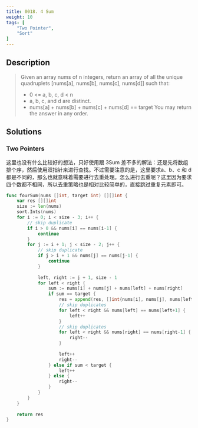 ```yaml
---
title: 0018. 4 Sum
weight: 10
tags: [
	"Two Pointer",
	"Sort"
]
---
```


## Description
> Given an array nums of n integers, return an array of all the unique quadruplets [nums[a], nums[b], nums[c], nums[d]] such that:
> 
> - 0 <= a, b, c, d < n
> - a, b, c, and d are distinct.
> - nums[a] + nums[b] + nums[c] + nums[d] == target
> You may return the answer in any order.

## Solutions
### Two Pointers
这里也没有什么比较好的想法，只好使用跟 3Sum 差不多的解法：还是先将数组排个序，然后使用双指针来进行查找。不过需要注意的是，这里要求a、b、c 和 d都是不同的，那么也就意味着需要进行去重处理。怎么进行去重呢？这里因为要求四个数都不相同，所以去重策略也是相对比较简单的，直接跳过重复元素即可。
```go
func fourSum(nums []int, target int) [][]int {
    var res [][]int
    size := len(nums)
    sort.Ints(nums)
    for i := 0; i < size - 3; i++ {
        // skip duplicate
        if i > 0 && nums[i] == nums[i-1] {
            continue
        }
        for j := i + 1; j < size - 2; j++ {
            // skip duplicate
            if j > i + 1 && nums[j] == nums[j-1] {
                continue
            }
            
            left, right := j + 1, size - 1 
            for left < right {
                sum := nums[i] + nums[j] + nums[left] + nums[right]
                if sum == target {
                    res = append(res, []int{nums[i], nums[j], nums[left], nums[right]})
					// skip duplicates
                    for left < right && nums[left] == nums[left+1] {
                        left++
                    }
					// skip duplicates
                    for left < right && nums[right] == nums[right-1] {
                        right--
                    }
                    
                    left++
                    right--
                } else if sum < target {
                    left++
                } else {
                    right--
                }
            }
        }
    }
    
    return res
}
```
